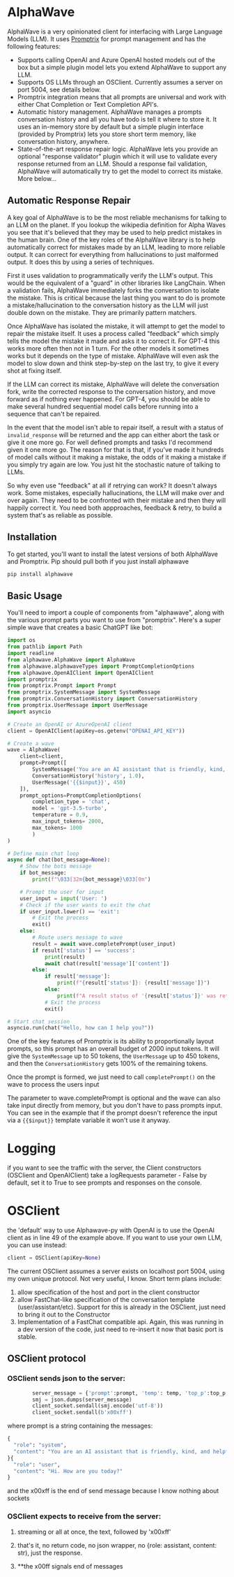 # AlphaWave
AlphaWave is a very opinionated client for interfacing with Large Language Models (LLM). It uses [Promptrix](https://github.com/Stevenic/promptrix) for prompt management and has the following features:

- Supports calling OpenAI and Azure OpenAI hosted models out of the box but a simple plugin model lets you extend AlphaWave to support any LLM.
- Supports OS LLMs through an OSClient. Currently assumes a server on port 5004, see details below.
- Promptrix integration means that all prompts are universal and work with either Chat Completion or Text Completion API's.
- Automatic history management. AlphaWave manages a prompts conversation history and all you have todo is tell it where to store it. It uses an in-memory store by default but a simple plugin interface (provided by Promptrix) lets you store short term memory, like conversation history, anywhere.
- State-of-the-art response repair logic. AlphaWave lets you provide an optional "response validator" plugin which it will use to validate every response returned from an LLM. Should a response fail validation, AlphaWave will automatically try to get the model to correct its mistake. More below...

## Automatic Response Repair
A key goal of AlphaWave is to be the most reliable mechanisms for talking to an LLM on the planet. If you lookup the wikipedia definition for Alpha Waves you see that it's believed that they may be used to help predict mistakes in the human brain. One of the key roles of the AlphaWave library is to help automatically correct for mistakes made by an LLM, leading to more reliable output. It can correct for everything from hallucinations to just malformed output. It does this by using a series of techniques.

First it uses validation to programmatically verify the LLM's output. This would be the equivalent of a "guard" in other libraries like LangChain. When a validation fails, AlphaWave immediately forks the conversation to isolate the mistake. This is critical because the last thing you want to do is promote a mistake/hallucination to the conversation history as the LLM will just double down on the mistake. They are primarily pattern matchers.

Once AlphaWave has isolated the mistake, it will attempt to get the model to repair the mistake itself. It uses a process called "feedback" which simply tells the model the mistake it made and asks it to correct it. For GPT-4 this works more often then not in 1 turn. For the other models it sometimes works but it depends on the type of mistake. AlphaWave will even ask the model to slow down and think step-by-step on the last try, to give it every shot at fixing itself.

If the LLM can correct its mistake, AlphaWave will delete the conversation fork, write the corrected response to the conversation history, and move forward as if nothing ever happened. For GPT-4, you should be able to make several hundred sequential model calls before running into a sequence that can't be repaired.

In the event that the model isn't able to repair itself, a result with a status of `invalid_response` will be returned and the app can either abort the task or give it one more go. For well defined prompts and tasks I'd recommend given it one more go. The reason for that is that, if you've made it hundreds of model calls without it making a mistake, the odds of it making a mistake if you simply try again are low. You just hit the stochastic nature of talking to LLMs.

So why even use "feedback" at all if retrying can work? It doesn't always work. Some mistakes, especially hallucinations, the LLM will make over and over again. They need to be confronted with their mistake and then they will happily correct it. You need both appproaches, feedback & retry, to build a system that's as reliable as possible.

## Installation
To get started, you'll want to install the latest versions of both AlphaWave and Promptrix. Pip should pull both if you just install alphawave

```bash
pip install alphawave

```

## Basic Usage
You'll need to import a couple of components from "alphawave", along with the various prompt parts you want to use from "promptrix". Here's a super simple wave that creates a basic ChatGPT like bot:

```python
import os
from pathlib import Path
import readline
from alphawave.AlphaWave import AlphaWave
from alphawave.alphawaveTypes import PromptCompletionOptions
from alphawave.OpenAIClient import OpenAIClient
import promptrix
from promptrix.Prompt import Prompt
from promptrix.SystemMessage import SystemMessage
from promptrix.ConversationHistory import ConversationHistory
from promptrix.UserMessage import UserMessage
import asyncio

# Create an OpenAI or AzureOpenAI client
client = OpenAIClient(apiKey=os.getenv("OPENAI_API_KEY"))

# Create a wave
wave = AlphaWave(
    client=client,
    prompt=Prompt([
        SystemMessage('You are an AI assistant that is friendly, kind, and helpful', 50),
        ConversationHistory('history', 1.0),
        UserMessage('{{$input}}', 450)
    ]),
    prompt_options=PromptCompletionOptions(
        completion_type = 'chat',
        model = 'gpt-3.5-turbo',
        temperature = 0.9,
        max_input_tokens= 2000,
        max_tokens= 1000
        )
)

# Define main chat loop
async def chat(bot_message=None):
    # Show the bots message
    if bot_message:
        print(f"\033[32m{bot_message}\033[0m")

    # Prompt the user for input
    user_input = input('User: ')
    # Check if the user wants to exit the chat
    if user_input.lower() == 'exit':
        # Exit the process
        exit()
    else:
        # Route users message to wave
        result = await wave.completePrompt(user_input)
        if result['status'] == 'success':
            print(result)
            await chat(result['message']['content'])
        else:
            if result['message']:
                print(f"{result['status']}: {result['message']}")
            else:
                print(f"A result status of '{result['status']}' was returned.")
            # Exit the process
            exit()

# Start chat session
asyncio.run(chat("Hello, how can I help you?"))
```

One of the key features of Promptrix is its ability to proportionally layout prompts, so this prompt has an overall budget of 2000 input tokens. It will give the `SystemMessage` up to 50 tokens, the `UserMessage` up to 450 tokens, and then the `ConversationHistory` gets 100% of the remaining tokens.

Once the prompt is formed, we just need to call `completePrompt()` on the wave to process the users input

The  parameter to wave.completePrompt is optional and the wave can also take input directly from memory, but you don't have to pass prompts input. You can see in the example that if the prompt doesn't reference the input via a `{{$input}}` template variable it won't use it anyway.

# Logging
if you want to see the traffic with the server, the Client constructors (OSClient and OpenAIClient) take a logRequests parameter - False by default, set it to True to see prompts and responses on the console.

# OSClient
the 'default' way to use Alphawave-py with OpenAI is to use the OpenAI client as in line 49 of the example above. 
If you want to use your own LLM, you can use instead:

```python
client = OSClient(apiKey=None)
```

The current OSClient assumes a server exists on localhost port 5004, using my own unique protocol.
Not very useful, I know.
Short term plans include: 
1. allow specification of the host and port in the client constructor
2. allow FastChat-like specification of the conversation template (user/assistant/etc). Support for this is already in the OSClient, just need to bring it out to the Constructor
3. Implementation of a FastChat compatible api. Again, this was running in a dev version of the code, just need to re-insert it now that basic port is stable.

## OSClient protocol
### OSClient sends json to the server:
```python
        server_message = {'prompt':prompt, 'temp': temp, 'top_p':top_p, 'max_tokens':max_tokens}
        smj = json.dumps(server_message)
        client_socket.sendall(smj.encode('utf-8'))
        client_socket.sendall(b'x00xff')
```
where prompt is a string containing the messages:
```python
{
  "role": "system",
  "content": "You are an AI assistant that is friendly, kind, and helpful"
}{
  "role": "user",
  "content": "Hi. How are you today?"
}
```

and the x00xff is the end of send message because I know nothing about sockets

### OSClient expects to receive from the server:
1. streaming or all at once, the text, followed by 'x00xff'
2. that's it, no return code, no json wrapper, no {role: assistant, content: str), just the response.





4. **the x00ff signals end of messages
   
